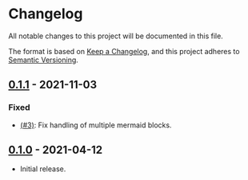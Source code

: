 # Changelog
All notable changes to this project will be documented in this file.

The format is based on [Keep a Changelog](https://keepachangelog.com/en/1.0.0/),
and this project adheres to [Semantic Versioning](https://semver.org/spec/v2.0.0.html).

## [0.1.1] - 2021-11-03
### Fixed
-  [(#3)]: Fix handling of multiple mermaid blocks.

  [(#3)]: https://github.com/abhinav/goldmark-mermaid/issues/3
  [0.1.1]: https://github.com/abhinav/goldmark-mermaid/releases/tag/v0.1.1

## [0.1.0] - 2021-04-12
- Initial release.

  [0.1.0]: https://github.com/abhinav/goldmark-mermaid/releases/tag/v0.1.0
